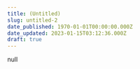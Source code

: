 ```yaml
---
title: (Untitled)
slug: untitled-2
date_published: 1970-01-01T00:00:00.000Z
date_updated: 2023-01-15T03:12:36.000Z
draft: true
---
```


null
